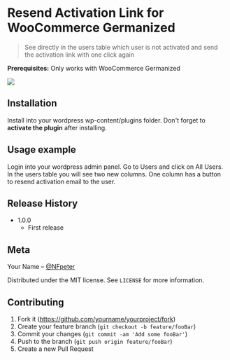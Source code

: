 # Resend Activation Link for WooCommerce Germanized
> See directly in the users table which user is not activated and send the activation link with one click again

**Prerequisites:** Only works with WooCommerce Germanized

![](header.png)

## Installation

Install into your wordpress wp-content/plugins folder. Don't forget to **activate the plugin** after installing.

## Usage example

Login into your wordpress admin panel. Go to Users and click on All Users. In the users table you will see two new columns. One
column has a button to resend activation email to the user.

## Release History

* 1.0.0
    * First release

## Meta

Your Name – [@NFpeter](https://twitter.com/NFpeter)

Distributed under the MIT license. See ``LICENSE`` for more information.



## Contributing

1. Fork it (<https://github.com/yourname/yourproject/fork>)
2. Create your feature branch (`git checkout -b feature/fooBar`)
3. Commit your changes (`git commit -am 'Add some fooBar'`)
4. Push to the branch (`git push origin feature/fooBar`)
5. Create a new Pull Request

<!-- Markdown link & img dfn's -->
[npm-image]: https://img.shields.io/npm/v/datadog-metrics.svg?style=flat-square
[npm-url]: https://npmjs.org/package/datadog-metrics
[npm-downloads]: https://img.shields.io/npm/dm/datadog-metrics.svg?style=flat-square
[travis-image]: https://img.shields.io/travis/dbader/node-datadog-metrics/master.svg?style=flat-square
[travis-url]: https://travis-ci.org/dbader/node-datadog-metrics
[wiki]: https://github.com/yourname/yourproject/wiki
